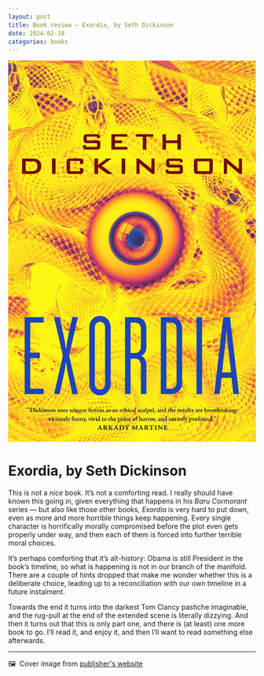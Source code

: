 ```yaml
---
layout: post
title: Book review — Exordia, by Seth Dickinson
date: 2024-02-18
categories: books 
---
```


![Cover image for book](/images/exordia-cover.jpeg)

# Exordia, by Seth Dickinson

This is not a *nice* book. It’s not a comforting read. I really should have known this going in, given everything that happens in his *Baru Cormorant* series — but also like those other books, *Exordia* is very hard to put down, even as more and more horrible things keep happening. Every single character is horrifically morally compromised before the plot even gets properly under way, and then each of them is forced into further terrible moral choices. 

It’s perhaps comforting that it’s alt-history: Obama is still President in the book’s timeline, so what is happening is not in our branch of the manifold. There are a couple of hints dropped that make me wonder whether this is a deliberate choice, leading up to a reconciliation with our own timeline in a future instalment. 

Towards the end it turns into the darkest Tom Clancy pastiche imaginable, and the rug-pull at the end of the extended scene is literally dizzying. And then it turns out that this is only part one, and there is (at least) one more book to go. I’ll read it, and enjoy it, and then I’ll want to read something else afterwards. 

***

🖼️  Cover image from [publisher's website](https://us.macmillan.com/books/9781250233011/exordia)